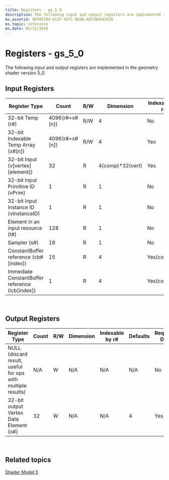```yaml
---
title: Registers - gs_5_0
description: The following input and output registers are implemented in the geometry shader version 5\_0.
ms.assetid: 9E99F584-611F-4CFC-B69A-66F2B4545D36
ms.topic: reference
ms.date: 05/31/2018
---
```


# Registers - gs\_5\_0

The following input and output registers are implemented in the geometry shader version 5\_0.

## Input Registers



| Register Type                                     | Count              | R/W | Dimension         | Indexable by r\# | Defaults | Requires DCL |
|---------------------------------------------------|--------------------|-----|-------------------|------------------|----------|--------------|
| 32-bit Temp (r\#)                                 | 4096(r\#+x\#\[n\]) | R/W | 4                 | No               | None     | Yes          |
| 32-bit Indexable Temp Array (x\#\[n\])            | 4096(r\#+x\#\[n\]) | R/W | 4                 | Yes              | None     | Yes          |
| 32-bit Input (v\[vertex\]\[element\])             | 32                 | R   | 4(comp)\*32(vert) | Yes              | None     | Yes          |
| 32-bit Input Primitive ID (vPrim)                 | 1                  | R   | 1                 | No               | None     | Yes          |
| 32-bit Input Instance ID (vInstanceID)            | 1                  | R   | 1                 | No               | None     | Yes          |
| Element in an input resource (t\#)                | 128                | R   | 1                 | No               | None     | Yes          |
| Sampler (s\#)                                     | 16                 | R   | 1                 | No               | None     | Yes          |
| ConstantBuffer reference (cb\#\[index\])          | 15                 | R   | 4                 | Yes(contents)    | None     | Yes          |
| Immediate ConstantBuffer reference (icb\[index\]) | 1                  | R   | 4                 | Yes(contents)    | None     | Yes          |



 

## Output Registers



| Register Type                                               | Count | R/W | Dimension | Indexable by r\# | Defaults | Requires DCL |
|-------------------------------------------------------------|-------|-----|-----------|------------------|----------|--------------|
| NULL (discard result, useful for ops with multiple results) | N/A   | W   | N/A       | N/A              | N/A      | No           |
| 32-bit output Vertex Data Element (o\#)                     | 32    | W   | N/A       | N/A              | 4        | Yes          |



 

## Related topics

<dl> <dt>

[Shader Model 5](d3d11-graphics-reference-sm5.md)
</dt> </dl>

 

 




